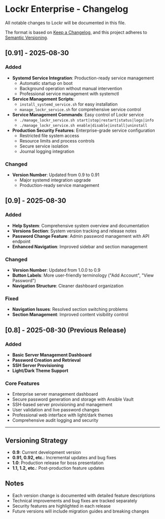 # Lockr Enterprise - Changelog

All notable changes to Lockr will be documented in this file.

The format is based on [Keep a Changelog](https://keepachangelog.com/en/1.0.0/),
and this project adheres to [Semantic Versioning](https://semver.org/spec/v2.0.0.html).

## [0.91] - 2025-08-30

### Added
- **Systemd Service Integration**: Production-ready service management
  - Automatic startup on boot
  - Background operation without manual intervention
  - Professional service management with systemctl
- **Service Management Scripts**: 
  - `install_systemd_service.sh` for easy installation
  - `manage_lockr_service.sh` for comprehensive service control
- **Service Management Commands**: Easy control of Lockr service
  - `./manage_lockr_service.sh start|stop|restart|status|logs|info`
  - `./manage_lockr_service.sh enable|disable|install|uninstall`
- **Production Security Features**: Enterprise-grade service configuration
  - Restricted file system access
  - Resource limits and process controls
  - Secure service isolation
  - Journal logging integration

### Changed
- **Version Number**: Updated from 0.9 to 0.91
  - Major systemd integration upgrade
  - Production-ready service management

## [0.9] - 2025-08-30

### Added
- **Help System**: Comprehensive system overview and documentation
- **Versions Section**: System version tracking and release notes
- **Password Change Feature**: Admin password management with API endpoint
- **Enhanced Navigation**: Improved sidebar and section management

### Changed
- **Version Number**: Updated from 1.0.0 to 0.9
- **Button Labels**: More user-friendly terminology ("Add Account", "View Password")
- **Navigation Structure**: Cleaner dashboard organization

### Fixed
- **Navigation Issues**: Resolved section switching problems
- **Section Management**: Improved content visibility control

## [0.8] - 2025-08-30 (Previous Release)

### Added
- **Basic Server Management Dashboard**
- **Password Creation and Retrieval**
- **SSH Server Provisioning**
- **Light/Dark Theme Support**

### Core Features
- Enterprise server management dashboard
- Secure password generation and storage with Ansible Vault
- SSH-based server provisioning and management
- User validation and live password changes
- Professional web interface with light/dark themes
- Comprehensive audit logging and security

---

## Versioning Strategy

- **0.9**: Current development version
- **0.91, 0.92, etc.**: Incremental updates and bug fixes
- **1.0**: Production release for boss presentation
- **1.1, 1.2, etc.**: Post-production feature updates

## Notes

- Each version change is documented with detailed feature descriptions
- Technical improvements and bug fixes are tracked separately
- Security features are highlighted in each release
- Future versions will include migration guides and breaking changes
